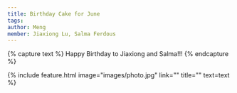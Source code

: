 ```yaml
---
title: Birthday Cake for June
tags:
author: Meng
member: Jiaxiong Lu, Salma Ferdous
---
```


{% capture text %} Happy Birthday to Jiaxiong and Salma!!!
{% endcapture %}

{% include feature.html image="images/photo.jpg" link="" title="" text=text %}

